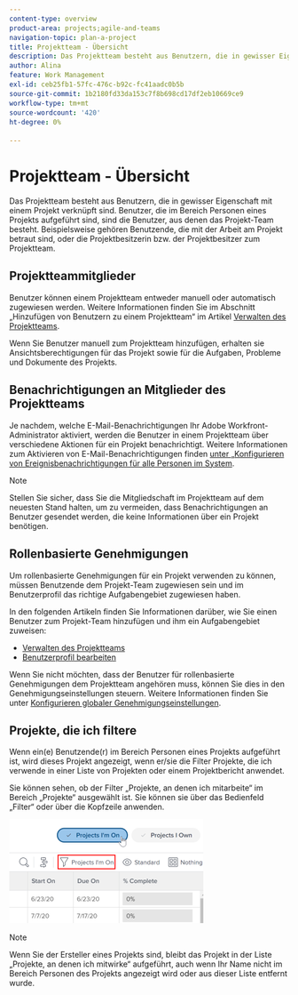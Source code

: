 ```yaml
---
content-type: overview
product-area: projects;agile-and-teams
navigation-topic: plan-a-project
title: Projektteam - Übersicht
description: Das Projektteam besteht aus Benutzern, die in gewisser Eigenschaft mit einem Projekt verknüpft sind. Benutzer, die im Bereich Personen eines Projekts aufgeführt sind, sind die Benutzer, aus denen das Projekt-Team besteht.
author: Alina
feature: Work Management
exl-id: ceb25fb1-57fc-476c-b92c-fc41aadc0b5b
source-git-commit: 1b2180fd33da153c7f8b698cd17df2eb10669ce9
workflow-type: tm+mt
source-wordcount: '420'
ht-degree: 0%

---
```


# Projektteam - Übersicht

Das Projektteam besteht aus Benutzern, die in gewisser Eigenschaft mit einem Projekt verknüpft sind. Benutzer, die im Bereich Personen eines Projekts aufgeführt sind, sind die Benutzer, aus denen das Projekt-Team besteht. Beispielsweise gehören Benutzende, die mit der Arbeit am Projekt betraut sind, oder die Projektbesitzerin bzw. der Projektbesitzer zum Projektteam.

## Projektteammitglieder

Benutzer können einem Projektteam entweder manuell oder automatisch zugewiesen werden. Weitere Informationen finden Sie im Abschnitt „Hinzufügen von Benutzern zu einem Projektteam“ im Artikel [Verwalten des Projektteams](../../../manage-work/projects/planning-a-project/manage-project-team.md).

Wenn Sie Benutzer manuell zum Projektteam hinzufügen, erhalten sie Ansichtsberechtigungen für das Projekt sowie für die Aufgaben, Probleme und Dokumente des Projekts.

## Benachrichtigungen an Mitglieder des Projektteams

Je nachdem, welche E-Mail-Benachrichtigungen Ihr Adobe Workfront-Administrator aktiviert, werden die Benutzer in einem Projektteam über verschiedene Aktionen für ein Projekt benachrichtigt. Weitere Informationen zum Aktivieren von E-Mail-Benachrichtigungen finden [ unter „Konfigurieren von Ereignisbenachrichtigungen für alle Personen im System](../../../administration-and-setup/manage-workfront/emails/configure-event-notifications-for-everyone-in-the-system.md).

>[!NOTE]
>
>Stellen Sie sicher, dass Sie die Mitgliedschaft im Projektteam auf dem neuesten Stand halten, um zu vermeiden, dass Benachrichtigungen an Benutzer gesendet werden, die keine Informationen über ein Projekt benötigen.

## Rollenbasierte Genehmigungen

Um rollenbasierte Genehmigungen für ein Projekt verwenden zu können, müssen Benutzende dem Projekt-Team zugewiesen sein und im Benutzerprofil das richtige Aufgabengebiet zugewiesen haben.

In den folgenden Artikeln finden Sie Informationen darüber, wie Sie einen Benutzer zum Projekt-Team hinzufügen und ihm ein Aufgabengebiet zuweisen:

* [Verwalten des Projektteams](../../../manage-work/projects/planning-a-project/manage-project-team.md)
* [Benutzerprofil bearbeiten](../../../administration-and-setup/add-users/create-and-manage-users/edit-a-users-profile.md)

Wenn Sie nicht möchten, dass der Benutzer für rollenbasierte Genehmigungen dem Projektteam angehören muss, können Sie dies in den Genehmigungseinstellungen steuern. Weitere Informationen finden Sie unter [Konfigurieren globaler Genehmigungseinstellungen](../../../administration-and-setup/customize-workfront/configure-approval-milestone-processes/establish-approval-settings.md).

## Projekte, die ich filtere

Wenn ein(e) Benutzende(r) im Bereich Personen eines Projekts aufgeführt ist, wird dieses Projekt angezeigt, wenn er/sie die Filter Projekte, die ich verwende in einer Liste von Projekten oder einem Projektbericht anwendet.

Sie können sehen, ob der Filter „Projekte, an denen ich mitarbeite“ im Bereich „Projekte“ ausgewählt ist. Sie können sie über das Bedienfeld „Filter“ oder über die Kopfzeile anwenden.

![](assets/nwe-project-list-buttons-350x187.png)

>[!NOTE]
>
>Wenn Sie der Ersteller eines Projekts sind, bleibt das Projekt in der Liste „Projekte, an denen ich mitwirke“ aufgeführt, auch wenn Ihr Name nicht im Bereich Personen des Projekts angezeigt wird oder aus dieser Liste entfernt wurde.
